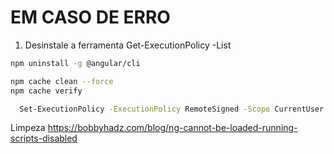 # EM CASO DE ERRO

1. Desinstale a ferramenta
   Get-ExecutionPolicy -List

```bash
npm uninstall -g @angular/cli
```

```bash
npm cache clean --force
npm cache verify
```

```bash
  Set-ExecutionPolicy -ExecutionPolicy RemoteSigned -Scope CurrentUser
```

Limpeza
https://bobbyhadz.com/blog/ng-cannot-be-loaded-running-scripts-disabled
